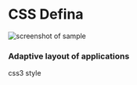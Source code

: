 # CSS Defina

![screenshot of sample](https://images.pexels.com/photos/545331/pexels-photo-545331.jpeg?auto=compress&cs=tinysrgb&h=650&w=940)

### Adaptive layout of applications

css3 style
